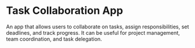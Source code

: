 # Task Collaboration App

An app that allows users to collaborate on tasks, assign responsibilities, set deadlines, and track progress. It can be useful for project management, team coordination, and task delegation.
